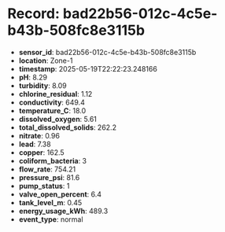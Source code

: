 # Record: bad22b56-012c-4c5e-b43b-508fc8e3115b

- **sensor_id**: bad22b56-012c-4c5e-b43b-508fc8e3115b
- **location**: Zone-1
- **timestamp**: 2025-05-19T22:22:23.248166
- **pH**: 8.29
- **turbidity**: 8.09
- **chlorine_residual**: 1.12
- **conductivity**: 649.4
- **temperature_C**: 18.0
- **dissolved_oxygen**: 5.61
- **total_dissolved_solids**: 262.2
- **nitrate**: 0.96
- **lead**: 7.38
- **copper**: 162.5
- **coliform_bacteria**: 3
- **flow_rate**: 754.21
- **pressure_psi**: 81.6
- **pump_status**: 1
- **valve_open_percent**: 6.4
- **tank_level_m**: 0.45
- **energy_usage_kWh**: 489.3
- **event_type**: normal